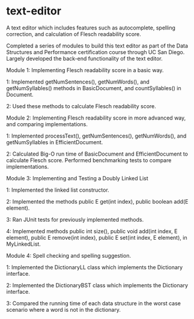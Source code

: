# text-editor
A text editor which includes features such as autocomplete, spelling correction, and calculation of Flesch readability score.

Completed a series of modules to build this text editor as part of the Data Structures and Performance certification course through UC San Diego. Largely developed the back-end functionality of the text editor.

Module 1: Implementing Flesch readability score in a basic way.

1: Implemented getNumSentences(), getNumWords(), and getNumSyllables() methods in BasicDocument, and countSyllables() in Document.

2: Used these methods to calculate Flesch readability score.

Module 2: Implementing Flesch readability score in more advanced way, and comparing implementations.

1: Implemented processText(), getNumSentences(), getNumWords(), and getNumSyllables in EfficientDocument.

2: Calculated Big-O run time of BasicDocument and EfficientDocument to calculate Flesch score. Performed benchmarking tests to compare implementations.

Module 3: Implementing and Testing a Doubly Linked List

1: Implemented the linked list constructor.

2: Implemented the methods public E get(int index), public boolean add(E element).

3: Ran JUnit tests for previously implemented methods.

4: Implemented methods public int size(), public void add(int index, E element), public E remove(int index), public E set(int index, E element), in MyLinkedList.

Module 4: Spell checking and spelling suggestion.

1: Implemented the DictionaryLL class which implements the Dictionary interface.

2: Implemented the DictionaryBST class which implements the Dictionary interface.

3: Compared the running time of each data structure in the worst case scenario where a word is not in the dictionary.






